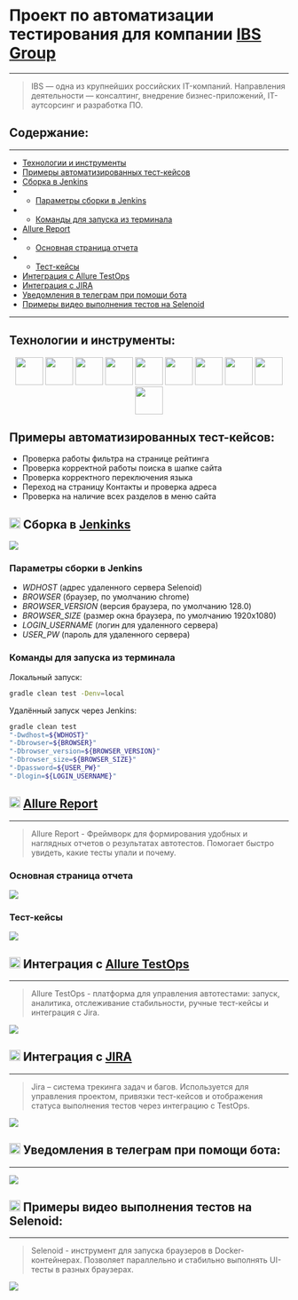 # Проект по автоматизации тестирования для компании [IBS Group](https://ibs.ru/)
____

> IBS — одна из крупнейших российских IT-компаний. Направления деятельности — консалтинг, внедрение бизнес-приложений, IT-аутсорсинг и разработка ПО.

## Содержание:
___

- <a href="#tools">Технологии и инструменты</a>
- <a href="#cases">Примеры автоматизированных тест-кейсов</a>
- <a href="#jenkins">Сборка в Jenkins</a>
- - <a href="#jenkins-params">Параметры сборки в Jenkins</a> 
- - <a href="#commands">Команды для запуска из терминала</a> 
- <a href="#allure">Allure Report</a>
- - <a href="#allure-report">Основная страница отчета</a>
- - <a href="#allure-cases">Тест-кейсы</a>
- <a href="#testops">Интеграция с Allure TestOps</a>
- <a href="#jira">Интеграция с JIRA</a>
- <a href="#telegram">Уведомления в телеграм при помощи бота</a>
- <a href="#video">Примеры видео выполнения тестов на Selenoid</a>
___

<a id="tools"></a>
## Технологии и инструменты:
<p align="center">
<a href="https://www.jetbrains.com/idea/"><img src="media/intellij-original.svg" width="50" height="50" /></a>
<a href="https://www.java.com/"><img src="media/java-original.svg" width="50" height="50" /></a>
<a href="https://junit.org/junit5/"><img src="media/junit-original-wordmark.svg" width="50" height="50" /></a>
<a href="https://selenide.org/"><img src="media/Selenide.svg" width="50" height="50" /></a>
<a href="https://github.com/"><img src="media/github-original.svg" width="50" height="50" /></a>
<a href="https://gradle.org/"><img src="media/gradle-original.svg" width="50" height="50" /></a>
<a href="https://www.jenkins.io/"><img src="media/jenkins-original.svg" width="50" height="50" /></a>
<a href="https://allurereport.org/"><img src="media/Allure.svg" width="50" height="50" /></a>
<a href="https://qameta.io/"><img src="media/qameta.svg" width="50" height="50" /></a>
<a href="https://www.atlassian.com/software/jira"><img src="media/Jira.svg" width="50" height="50" /></a>
</p>

<a id="cases"></a>
## Примеры автоматизированных тест-кейсов:
- Проверка работы фильтра на странице рейтинга
- Проверка корректной работы поиска в шапке сайта
- Проверка корректного переключения языка
- Переход на страницу Контакты и проверка адреса
- Проверка на наличие всех разделов в меню сайта

<a id="jenkins"></a>
## <img src="media/jenkins-original.svg" width="20" height="20" /> Сборка в [Jenkinks](https://jenkins.autotests.cloud/job/033_undef1ned_0_diploma23_ui)
<img src="media/jenkins.jpg"/>

<a id="jenkins-params"></a>
### Параметры сборки в Jenkins
- *WDHOST* (адрес удаленного сервера Selenoid)
- *BROWSER* (браузер, по умолчанию chrome)
- *BROWSER_VERSION* (версия браузера, по умолчанию 128.0)
- *BROWSER_SIZE* (размер окна браузера, по умолчанию 1920x1080)
- *LOGIN_USERNAME* (логин для удаленного сервера)
- *USER_PW* (пароль для удаленного сервера)

<a id="commands"></a>
### Команды для запуска из терминала

Локальный запуск:
```bash
gradle clean test -Denv=local
```

Удалённый запуск через Jenkins:
```bash
gradle clean test
"-Dwdhost=${WDHOST}"
"-Dbrowser=${BROWSER}"
"-Dbrowser_version=${BROWSER_VERSION}"
"-Dbrowser_size=${BROWSER_SIZE}"
"-Dpassword=${USER_PW}"
"-Dlogin=${LOGIN_USERNAME}"
```

<a id="allure"></a>
## <img src="media/Allure.svg" width="20" height="20" /> [Allure Report](https://jenkins.autotests.cloud/job/033_undef1ned_0_diploma23_ui/13/allure)
___
> Allure Report - Фреймворк для формирования удобных и наглядных отчетов о результатах автотестов. Помогает быстро увидеть, какие тесты упали и почему.

<a id="allure-report"></a>
### Основная страница отчета

<img src="media/allure-overview.jpg"/>

<a id="allure-cases"></a>
### Тест-кейсы
<img src="media/allure-report.jpg"/>

<a id="testops"></a>
## <img src="media/qameta.svg" width="20" height="20" /> Интеграция с [Allure TestOps](https://allure.autotests.cloud/project/4711)
___
> Allure TestOps - платформа для управления автотестами: запуск, аналитика, отслеживание стабильности, ручные тест-кейсы и интеграция с Jira.


<img src="media/allure-testops.jpg"/>

<a id="jira"></a>
## <img src="media/Jira.svg" width="20" height="20" /> Интеграция с [JIRA](https://jira.autotests.cloud/browse/HOMEWORK-1439)
___
> Jira – система трекинга задач и багов. Используется для управления проектом, привязки тест-кейсов и отображения статуса выполнения тестов через интеграцию с TestOps.
> 
<img src="media/jira.jpg"/>

<a id="telegram"></a>
## <img src="media/Telegram.svg" width="20" height="20" /> Уведомления в телеграм при помощи бота:
___
<img src="media/telegram-notify.jpg"/>


<a id="video"></a>
## <img src="media/Selenoid.svg" width="20" height="20" /> Примеры видео выполнения тестов на Selenoid:
___
> Selenoid - инструмент для запуска браузеров в Docker-контейнерах. Позволяет параллельно и стабильно выполнять UI-тесты в разных браузерах.

<img src="media/videotest.gif"/>